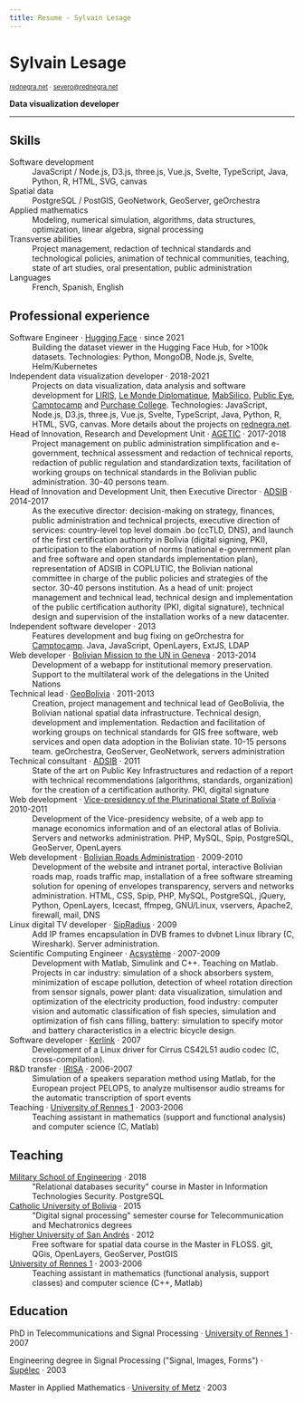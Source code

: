```yaml
---
title: Resume - Sylvain Lesage
---
```


# Sylvain Lesage

<div class="gray" style="font-size: 0.8em;">
  <a href="https://rednegra.net">rednegra.net</a> · <a href="mailto:severo+resume@rednegra.net">severo@rednegra.net</a>
</div>

**Data visualization developer**

---

## Skills

<dl>
  <dt>Software development</dt>
  <dd>JavaScript / Node.js, D3.js, three.js, Vue.js, Svelte, TypeScript, Java, Python, R, HTML, SVG, canvas</dd>

  <dt>Spatial data</dt>
  <dd>PostgreSQL / PostGIS, GeoNetwork, GeoServer, geOrchestra</dd>

  <dt>Applied mathematics</dt>
  <dd>Modeling, numerical simulation, algorithms, data structures, optimization, linear algebra, signal processing</dd>

  <dt>Transverse abilities</dt>
  <dd>Project management, redaction of technical standards and technological policies, animation of technical communities, teaching, state of art studies, oral presentation, public administration</dd>

  <dt>Languages</dt>
  <dd>French, Spanish, English</dd>
</dl>

## Professional experience

<dl>
  <dt>Software Engineer · <a href="https://huggingface.co/">Hugging Face</a> · since 2021</dt>
  <dd>Building the dataset viewer in the Hugging Face Hub, for >100k datasets. Technologies: Python, MongoDB, Node.js, Svelte, Helm/Kubernetes</dd>

  <dt>Independent data visualization developer · 2018-2021</dt>
  <dd>Projects on data visualization, data analysis and software development for <a href="https://projet.liris.cnrs.fr/mi2/">LIRIS</a>, <a href="https://www.monde-diplomatique.fr/">Le Monde Diplomatique</a>, <a href="https://mabsilico.com/">MabSilico</a>, <a href="https://publiceye.ch/">Public Eye</a>, <a href="https://camptocamp.com/">Camptocamp</a> and <a href="https://www.purchase.edu/">Purchase College</a>. Technologies: JavaScript, Node.js, D3.js, three.js, Vue.js, Svelte, TypeScript, Java, Python, R, HTML, SVG, canvas. More details about the projects on <a href="https://rednegra.net">rednegra.net</a>.</dd>

  <dt>Head of Innovation, Research and Development Unit · <a href="https://agetic.gob.bo/">AGETIC</a> · 2017-2018</dt>
  <dd>Project management on public administration simplification and e-government, technical assessment and redaction of technical reports, redaction of public regulation and standardization texts, facilitation of working groups on technical standards in the Bolivian public administration. 30-40 persons team.</dd>

  <dt>Head of Innovation and Development Unit, then Executive Director · <a href="href="https://adsib.gob.bo/">ADSIB</a> · 2014-2017</dt>
  <dd>As the executive director: decision-making on strategy, finances, public administration and technical projects, executive direction of services: country-level top level domain .bo (ccTLD, DNS), and launch of the first certification authority in Bolivia (digital signing, PKI), participation to the elaboration of norms (national e-government plan and free software and open standards implementation plan), representation of ADSIB in COPLUTIC, the Bolivian national committee in charge of the public policies and strategies of the sector. 30-40 persons institution. As a head of unit: project management and technical lead, technical design and implementation of the public certification authority (PKI, digital signature), technical design and supervision of the installation works of a new datacenter.</dd>

  <dt>Independent software developer · 2013</dt>
  <dd>Features development and bug fixing on geOrchestra for <a href="https://www.camptocamp.com/">Camptocamp</a>. Java, JavaScript, OpenLayers, ExtJS, LDAP</dd>

  <dt>Web developer · <a href="https://www.ungeneva.org/en/blue-book/missions/member-states/bolivia-plurinational-state">Bolivian Mission to the UN in Geneva</a> · 2013-2014</dt>
  <dd>Development of a webapp for institutional memory preservation. Support to the multilateral work of the delegations in the United Nations</dd>

  <dt>Technical lead · <a href="https://geo.gob.bo">GeoBolivia</a> · 2011-2013</dt>
  <dd>Creation, project management and technical lead of GeoBolivia, the Bolivian national spatial data infrastructure. Technical design, development and implementation. Redaction and facilitation of working groups on technical standards for GIS free software, web services and open data adoption in the Bolivian state. 10-15 persons team. geOrchestra, GeoServer, GeoNetwork, servers administration</dd>

  <dt>Technical consultant · <a href="https://adsib.gob.bo/">ADSIB</a> · 2011</dt>
  <dd>State of the art on Public Key Infrastructures and redaction of a report with technical recommendations (algorithms, standards, organization) for the creation of a certification authority. PKI, digital signature</dd>

  <dt>Web development · <a href="https://www.vicepresidencia.gob.bo/">Vice-presidency of the Plurinational State of Bolivia</a> · 2010-2011</dt>
  <dd>Development of the Vice-presidency website, of a web app to manage economics information and of an electoral atlas of Bolivia. Servers and networks administration. PHP, MySQL, Spip, PostgreSQL, GeoServer, OpenLayers</dd>

  <dt>Web development · <a href="https://www.abc.gob.bo/">Bolivian Roads Administration</a> · 2009-2010</dt>
  <dd>Development of the website and intranet portal, interactive Bolivian roads map, roads traffic map, installation of a free software streaming solution for opening of envelopes transparency, servers and networks administration. HTML, CSS, Spip, PHP, MySQL, PostgreSQL, jQuery, Python, OpenLayers, Icecast, ffmpeg, GNU/Linux, vservers, Apache2, firewall, mail, DNS</dd>

  <dt>Linux digital TV developer · <a href="https://www.sipradius.com/">SipRadius</a> · 2009</dt>
  <dd>Add IP frames encapsulation in DVB frames to dvbnet Linux library (C, Wireshark). Server administration.</dd>

  <dt>Scientific Computing Engineer · <a href="https://www.acsysteme.com/">Acsystème</a> · 2007-2009</dt>
  <dd>Development with Matlab, Simulink and C++. Teaching on Matlab. Projects in car industry: simulation of a shock absorbers system, minimization of escape pollution, detection of wheel rotation direction from sensor signals, power plant: data visualization, simulation and optimization of the electricity production, food industry: computer vision and automatic classification of fish species, simulation and optimization of fish cans filling, battery: simulation to specify motor and battery characteristics in a electric bicycle design.
  </dd>

  <dt>Software developer · <a href="https://www.kerlink.com/">Kerlink</a> · 2007</dt>
  <dd>Development of a Linux driver for Cirrus CS42L51 audio codec (C, cross-compilation).</dd>

  <dt>R&D transfer · <a href="https://www.irisa.fr/">IRISA</a> · 2006-2007</dt>
  <dd>Simulation of a speakers separation method using Matlab, for the European project PELOPS, to analyze multisensor audio streams for the automatic transcription of sport events</dd>

  <dt>Teaching · <a href="https://www.univ-rennes1.fr/">University of Rennes 1</a> · 2003-2006</dt>
  <dd>Teaching assistant in mathematics (support and functional analysis) and computer science (C, Matlab)</dd>
</dl>

## Teaching

<dl>
  <dt><a href="https://www.emi.edu.bo/">Military School of Engineering</a> · 2018</dt>
  <dd>"Relational databases security" course in Master in Information Technologies Security. PostgreSQL</dd>

  <dt><a href="https://lpz.ucb.edu.bo">Catholic University of Bolivia</a> · 2015</dt>
  <dd>"Digital signal processing" semester course for Telecommunication and Mechatronics degrees</dd>

  <dt><a href="https://umsa.bo">Higher University of San Andrés</a> · 2012</dt>
  <dd>Free software for spatial data course in the Master in FLOSS. git, QGis, OpenLayers, GeoServer, PostGIS</dd>

  <dt><a href="https://www.univ-rennes1.fr/">University of Rennes 1</a> · 2003-2006</dt>
  <dd>Teaching assistant in mathematics (functional analysis, support classes) and computer science (C++, Matlab)</dd>
</dl>

## Education

PhD in Telecommunications and Signal Processing · [University of Rennes 1](https://www.univ-rennes1.fr) · 2007

Engineering degree in Signal Processing ("Signal, Images, Forms") · [Supélec](https://www.centralesupelec.fr/) · 2003

Master in Applied Mathematics · [University of Metz](http://www.math.univ-metz.fr/~dea/DEA/index.html) · 2003
